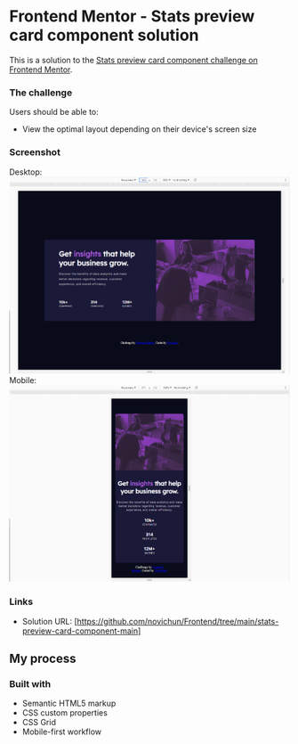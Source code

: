 # Frontend Mentor - Stats preview card component solution

This is a solution to the [Stats preview card component challenge on Frontend Mentor](https://www.frontendmentor.io/challenges/stats-preview-card-component-8JqbgoU62). 

### The challenge

Users should be able to:

- View the optimal layout depending on their device's screen size

### Screenshot
Desktop:
![](./print-screen/1440.png)
Mobile:
![](./print-screen/375.png)



### Links

- Solution URL: [https://github.com/novichun/Frontend/tree/main/stats-preview-card-component-main]

## My process

### Built with

- Semantic HTML5 markup
- CSS custom properties
- CSS Grid
- Mobile-first workflow